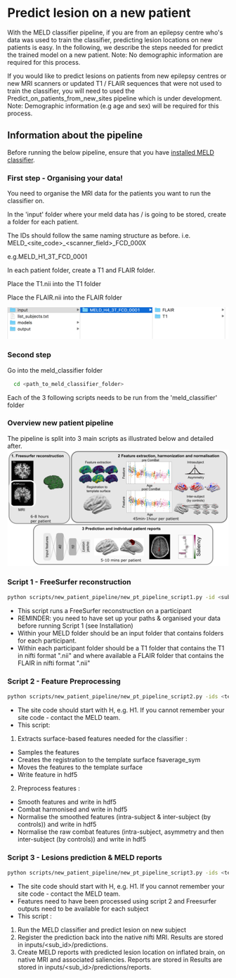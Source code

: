 # Predict lesion on a new patient 

With the MELD classifier pipeline, if you are from an epilepsy centre who's data was used to train the classifier, predicting lesion locations on new patients is easy. In the following, we describe the steps needed for predict the trained model on a new patient. 
Note: No demographic information are required for this process.

If you would like to predict lesions on patients from new epilepsy centres or new MRI scanners or updated T1 / FLAIR sequences that were not used to train the classifier, you will need to used the Predict_on_patients_from_new_sites pipeline which is under development.
Note: Demographic information (e.g age and sex) will be required for this process.

## Information about the pipeline
Before running the below pipeline, ensure that you have [installed MELD classifier](README.md#installation).

### First step - Organising your data!
You need to organise the MRI data for the patients you want to run the classifier on.

In the 'input' folder where your meld data has / is going to be stored, create a folder for each patient. 

The IDs should follow the same naming structure as before. i.e. MELD\_<site\_code>\_<scanner\_field>\_FCD\_000X

e.g.MELD\_H1\_3T\_FCD\_0001 

In each patient folder, create a T1 and FLAIR folder.

Place the T1.nii into the T1 folder 

Place the FLAIR.nii into the FLAIR folder

![example](example_folder_structure.png)

### Second step
Go into the meld_classifier folder 
```bash
  cd <path_to_meld_classifier_folder>
```
Each of the 3 following scripts needs to be run from the 'meld_classifier' folder

### Overview new patient pipeline
The pipeline is split into 3 main scripts as illustrated below and detailed after.
![pipeline_fig](tutorial_pipeline_fig.png)


### Script 1 - FreeSurfer reconstruction
```bash
python scripts/new_patient_pipeline/new_pt_pipeline_script1.py -id <sub_id>
```
- This script runs a FreeSurfer reconstruction on a participant
- REMINDER: you need to have set up your paths & organised your data before running Script 1 (see Installation)
- Within your  MELD folder should be an input folder that contains folders for each participant. 
- Within each participant folder should be a T1 folder that contains the T1 in nifti format ".nii" and where available a FLAIR folder that contains the FLAIR in nifti format ".nii"

### Script 2 - Feature Preprocessing
```bash
python scripts/new_patient_pipeline/new_pt_pipeline_script2.py -ids <text_file_with_subjects_ids> - site <site_code>
```
- The site code should start with H, e.g. H1. If you cannot remember your site code - contact the MELD team.
- This script:
1. Extracts surface-based features needed for the classifier :
* Samples the features
* Creates the registration to the template surface fsaverage_sym
* Moves the features to the template surface
* Write feature in hdf5
2. Preprocess features : 
* Smooth features and write in hdf5
* Combat harmonised and write in hdf5
* Normalise the smoothed features (intra-subject & inter-subject (by controls)) and write in hdf5
* Normalise the raw combat features (intra-subject, asymmetry and then inter-subject (by controls)) and write in hdf5

### Script 3 - Lesions prediction & MELD reports
```bash
python scripts/new_patient_pipeline/new_pt_pipeline_script3.py -ids <text_file_with_subjects_ids> - site <site_code>
```
- The site code should start with H, e.g. H1. If you cannot remember your site code - contact the MELD team.
- Features need to have been processed using script 2 and Freesurfer outputs need to be available for each subject
- This script : 
1. Run the MELD classifier and predict lesion on new subject
2. Register the prediction back into the native nifti MRI. Results are stored in inputs/<sub_id>/predictions.
3. Create MELD reports with predicted lesion location on inflated brain, on native MRI and associated saliencies. Reports are stored in Results are stored in inputs/<sub_id>/predictions/reports.

